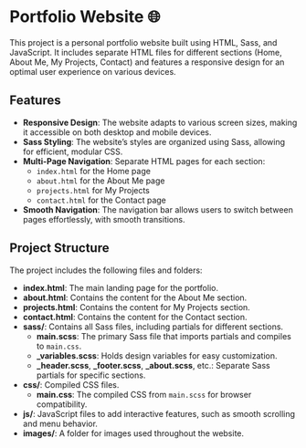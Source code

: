 # Portfolio Website 🌐

This project is a personal portfolio website built using HTML, Sass, and JavaScript. It includes separate HTML files for different sections (Home, About Me, My Projects, Contact) and features a responsive design for an optimal user experience on various devices.

## Features
- **Responsive Design**: The website adapts to various screen sizes, making it accessible on both desktop and mobile devices.
- **Sass Styling**: The website’s styles are organized using Sass, allowing for efficient, modular CSS.
- **Multi-Page Navigation**: Separate HTML pages for each section:
  - `index.html` for the Home page
  - `about.html` for the About Me page
  - `projects.html` for My Projects
  - `contact.html` for the Contact page
- **Smooth Navigation**: The navigation bar allows users to switch between pages effortlessly, with smooth transitions.

## Project Structure
The project includes the following files and folders:
- **index.html**: The main landing page for the portfolio.
- **about.html**: Contains the content for the About Me section.
- **projects.html**: Contains the content for My Projects section.
- **contact.html**: Contains the content for the Contact section.
- **sass/**: Contains all Sass files, including partials for different sections.
  - **main.scss**: The primary Sass file that imports partials and compiles to `main.css`.
  - **_variables.scss**: Holds design variables for easy customization.
  - **_header.scss**, **_footer.scss**, **_about.scss**, etc.: Separate Sass partials for specific sections.
- **css/**: Compiled CSS files.
  - **main.css**: The compiled CSS from `main.scss` for browser compatibility.
- **js/**: JavaScript files to add interactive features, such as smooth scrolling and menu behavior.
- **images/**: A folder for images used throughout the website.
